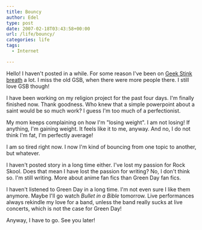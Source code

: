```yaml
---
title: Bouncy
author: Edel
type: post
date: 2007-02-18T03:43:58+00:00
url: /life/bouncy/
categories: life
tags:
  - Internet

---
```

Hello! I haven't posted in a while. For some reason I've been on [Geek Stink breath][1] a lot. I miss the old GSB, when there were more people there. I still love GSB though!

I have been working on my religion project for the past four days. I'm finally finished now. Thank goodness. Who knew that a simple powerpoint about a saint would be so much work? I guess I'm too much of a perfectionist.

My mom keeps complaining on how I'm "losing weight". I am not losing! If anything, I'm gaining weight. It feels like it to me, anyway. And no, I do not think I'm fat, I'm perfectly average!

I am so tired right now. I now I'm kind of bouncing from one topic to another, but whatever.

I haven't posted story in a long time either. I've lost my passion for Rock Skool. Does that mean I have lost the passion for writing? No, I don't think so. I'm still writing. More about anime fan fics than Green Day fan fics. 

I haven't listened to Green Day in a long time. I'm not even sure I like them anymore. Maybe I'll go watch _Bullet in a Bible_ tomorrow. Live performances always rekindle my love for a band, unless the band really sucks at live concerts, which is not the case for Green Day! 

Anyway, I have to go. See you later!

[1]: http://geekstinkbreath.net